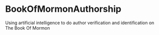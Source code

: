 # BookOfMormonAuthorship
Using artificial intelligence to do author verification and identification on The Book Of Mormon
